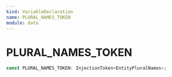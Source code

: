 ```yaml
---
kind: VariableDeclaration
name: PLURAL_NAMES_TOKEN
module: data
---
```


# PLURAL_NAMES_TOKEN

```ts
const PLURAL_NAMES_TOKEN: InjectionToken<EntityPluralNames>;
```
